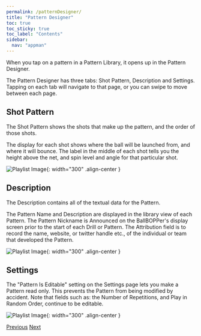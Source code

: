 ```yaml
---
permalink: /patternDesigner/
title: "Pattern Designer"
toc: true
toc_sticky: true
toc_label: "Contents"
sidebar:
  nav: "appman"
---
```


When you tap on a pattern in a Pattern Library, it opens up in the Pattern Designer.

The Pattern Designer has three tabs: Shot Pattern, Description and Settings. Tapping on each tab will navigate to that page, or you can swipe to move between each page.

## Shot Pattern
The Shot Pattern shows the shots that make up the pattern, and the order of those shots. 

The display for each shot shows where the ball will be launched from, and where it will bounce. The label in the middle of each shot tells you the height above the net, and spin level and angle for that particular shot.

![Playlist Image](../assets/images/PatternDesigner500.jpg){: width="300" .align-center }

## Description
The Description contains all of the textual data for the Pattern. 

The Pattern Name and Description are displayed in the library view of each Pattern. The Pattern Nickname is Announced on the BallBOPPer's display screen prior to the start of each Drill or Pattern. The Attribution field is to record the name, website, or twitter handle etc., of the individual or team that developed the Pattern.

![Playlist Image](../assets/images/Description.jpg){: width="300" .align-center }

## Settings

The "Pattern Is Editable" setting on the Settings page lets you make a Pattern read only. This prevents the Pattern from being modified by accident. Note that fields such as: the Number of Repetitions, and Play in Random Order, continue to be editable.

![Playlist Image](../assets/images/PatternSettings.jpg){: width="300" .align-center }

  <nav class="pagination">
      <a href="/BallBOPPer/patternLibraries/" class="pagination--pager" title="Pattern Libraries">Previous</a>
      <a href="/BallBOPPer/shotDesigner/" class="pagination--pager" title="Shot Designer">Next</a> 
  </nav>
